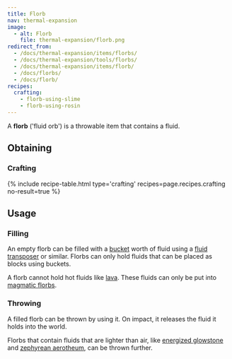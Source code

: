 ```yaml
---
title: Florb
nav: thermal-expansion
image:
  - alt: Florb
    file: thermal-expansion/florb.png
redirect_from:
  - /docs/thermal-expansion/items/florbs/
  - /docs/thermal-expansion/tools/florbs/
  - /docs/thermal-expansion/items/florb/
  - /docs/florbs/
  - /docs/florb/
recipes:
  crafting:
    - florb-using-slime
    - florb-using-rosin
---
```


A **florb** ('fluid orb') is a throwable item that contains a fluid.


Obtaining
---------

### Crafting
{% include recipe-table.html type='crafting' recipes=page.recipes.crafting no-result=true %}


Usage
-----

### Filling
An empty florb can be filled with a
[bucket](https://minecraft.gamepedia.com/Bucket) worth of fluid using a [fluid
transposer](/docs/fluid-transposer/) or similar. Florbs can only hold fluids
that can be placed as blocks using buckets.

A florb cannot hold hot fluids like
[lava](https://minecraft.gamepedia.com/Lava). These fluids can only be put into
[magmatic florbs](/docs/magmatic-florb/).

### Throwing
A filled florb can be thrown by using it. On impact, it releases the fluid it
holds into the world.

Florbs that contain fluids that are lighter than air, like [energized
glowstone](/docs/energized-glowstone/) and [zephyrean
aerotheum](/docs/zephyrean-aerotheum/), can be thrown further.
